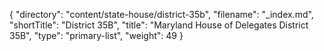 {
  "directory": "content/state-house/district-35b",
  "filename": "_index.md",
  "shortTitle": "District 35B",
  "title": "Maryland House of Delegates District 35B",
  "type": "primary-list",
  "weight": 49
}
